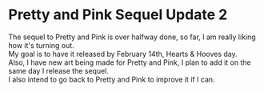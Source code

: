 # Pretty and Pink Sequel Update 2

The sequel to Pretty and Pink is over halfway done, so far, I am really liking how it's turning out.  
My goal is to have it released by February 14th, Hearts & Hooves day.  
Also, I have new art being made for Pretty and Pink, I plan to add it on the same day I release the sequel.  
I also intend to go back to Pretty and Pink to improve it if I can.
